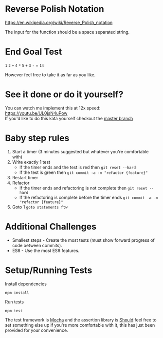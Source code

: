 # Reverse Polish Notation
https://en.wikipedia.org/wiki/Reverse_Polish_notation

The input for the function should be a space separated string.

# End Goal Test
`1` `2` `+` `4` `*` `5` `+` `3` `-` = `14`

However feel free to take it as far as you like.

# See it done or do it yourself?
You can watch me implement this at 12x speed: https://youtu.be/UL0jsN4uPow  
If you'd like to do this kata yourself checkout the [master branch](https://github.com/jtburke/js-kata-reverse-polish-notation/tree/master)

# Baby step rules
1. Start a timer (3 minutes suggested but whatever you're comfortable with)
2. Write exactly 1 test
    * If the timer ends and the test is red then `git reset --hard`
    * If the test is green then `git commit -a -m "refactor {feature}"`
4. Restart timer
5. Refactor
    * If the timer ends and refactoring is not complete then `git reset --hard`
    * If the refactoring is complete before the timer ends `git commit -a -m "refactor {feature}"`
6. Goto 1 `goto statements ftw`

# Additional Challenges
* Smallest steps - Create the most tests (must show forward progress of code between commits).  
* ES6 - Use the most ES6 features.

# Setup/Running Tests
Install dependencies
```
npm install
```

Run tests
```
npm test
```

The test framework is [Mocha](http://mochajs.org/) and the assertion library is 
[Should](http://shouldjs.github.io/) feel free to set something else up if you're 
more comfortable with it, this has just been provided for your convenience.

